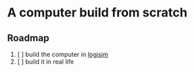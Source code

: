 # A computer build from scratch

## Roadmap

1. [ ] build the computer in [logisim]
1. [ ] build it in real life


[logisim]: http://www.cburch.com/logisim